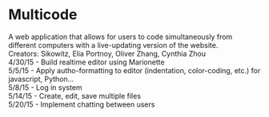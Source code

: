 # Multicode
A web application that allows for users to code simultaneously from different computers with a live-updating version of the website.  
Creators: Sikowitz, Elia Portnoy, Oliver Zhang, Cynthia Zhou  
4/30/15 - Build realtime editor using Marionette  
5/5/15 - Apply autho-formatting to editor (indentation, color-coding, etc.) for javascript, Python...  
5/8/15 - Log in system  
5/14/15 - Create, edit, save multiple files  
5/20/15 - Implement chatting between users  
